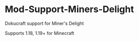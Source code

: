 # Mod-Support-Miners-Delight
Dokucraft support for Miner's Delight


Supports 1.18, 1.19+ for Minecraft
